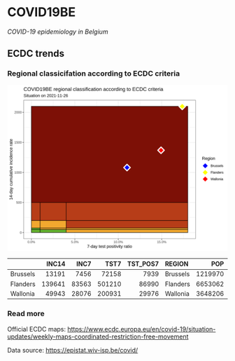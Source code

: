 
# COVID19BE

*COVID-19 epidemiology in Belgium*

## ECDC trends

### Regional classicifation according to ECDC criteria

![](COVID9BE-ecdc-trend.png)

|          |  INC14 |  INC7 |   TST7 | TST\_POS7 | REGION   |     POP | INC14\_RT |       PR7 |        GR |
| :------- | -----: | ----: | -----: | --------: | :------- | ------: | --------: | --------: | --------: |
| Brussels |  13191 |  7456 |  72158 |      7939 | Brussels | 1219970 |  1081.256 | 0.1100225 | 0.3000872 |
| Flanders | 139641 | 83563 | 501210 |     86990 | Flanders | 6653062 |  2098.898 | 0.1735600 | 0.4901209 |
| Wallonia |  49943 | 28076 | 200931 |     29976 | Wallonia | 3648206 |  1368.974 | 0.1491855 | 0.2839438 |

### Read more

Official ECDC maps:
<https://www.ecdc.europa.eu/en/covid-19/situation-updates/weekly-maps-coordinated-restriction-free-movement>

Data source: <https://epistat.wiv-isp.be/covid/>
